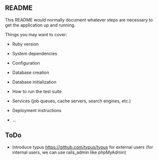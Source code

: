 ## README

This README would normally document whatever steps are necessary to get the
application up and running.

Things you may want to cover:

* Ruby version

* System dependencies

* Configuration

* Database creation

* Database initialization

* How to run the test suite

* Services (job queues, cache servers, search engines, etc.)

* Deployment instructions

* ...

## ToDo

- Introduce typus https://github.com/typus/typus for external users (for internal users, we can use rails_admin like phpMyAdmin)
